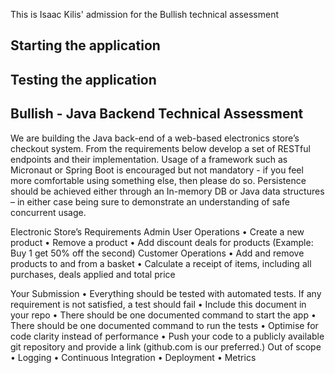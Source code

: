 This is Isaac Kilis' admission for the Bullish technical assessment
## Starting the application

## Testing the application

## Bullish - Java Backend Technical Assessment

We are building the Java back-end of a web-based electronics store’s checkout system. From the
requirements below develop a set of RESTful endpoints and their implementation.
Usage of a framework such as Micronaut or Spring Boot is encouraged but not mandatory - if you
feel more comfortable using something else, then please do so.
Persistence should be achieved either through an In-memory DB or Java data structures – in either
case being sure to demonstrate an understanding of safe concurrent usage.

Electronic Store’s Requirements
Admin User Operations
• Create a new product
• Remove a product
• Add discount deals for products (Example: Buy 1 get 50% off the second)
Customer Operations
• Add and remove products to and from a basket
• Calculate a receipt of items, including all purchases, deals applied and total price

Your Submission
• Everything should be tested with automated tests. If any requirement is not satisfied, a test
should fail
• Include this document in your repo
• There should be one documented command to start the app
• There should be one documented command to run the tests
• Optimise for code clarity instead of performance
• Push your code to a publicly available git repository and provide a link (github.com is our
preferred.)
Out of scope
• Logging
• Continuous Integration
• Deployment
• Metrics
